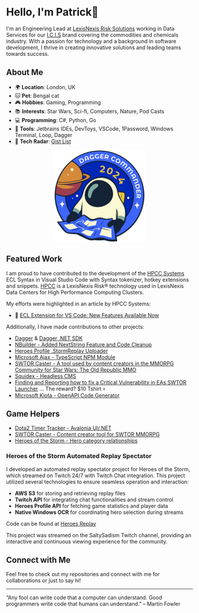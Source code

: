 # Hello, I'm Patrick👋

I'm an Engineering Lead at [LexisNexis Risk Solutions](https://risk.lexisnexis.com/) working in Data Services for our [I.C.I.S](https://www.icis.com/) brand covering the commodities and chemicals industry. With a passion for technology and a background in software development, I thrive in creating innovative solutions and leading teams towards success.

## About Me

- 🌍 **Location**: London, UK
- 🐱 **Pet**: Bengal cat
- 🎮 **Hobbies**: Gaming, Programming
- 📚 **Interests**: Star Wars, Sci-fi, Computers, Nature, Pod Casts
- 💻 **Programming**: C#, Python, Go
- 🔧 **Tools**: Jetbrains IDEs, DevToys, VSCode, 1Password, Windows Terminal, Loop, Dagger
- 📃 **Tech Radar**: [Gist List](https://gist.github.com/pjmagee/9c814176f603c4660f9046e5a22fa71e)

<div align="center">
  <img src="https://raw.githubusercontent.com/pjmagee/pjmagee/refs/heads/main/commander-2024.svg" alt="Dagger Commander 2024" width="250" />
</div>


## Featured Work

I am proud to have contributed to the development of the [HPCC Systems](https://github.com/hpcc-systems) ECL Syntax in Visual Studio Code with Syntax tokenizer, hotkey extensions and snippets. [HPCC](https://risk.lexisnexis.com/our-technology/hpcc-systems) is a LexisNexis Risk®️ technology used in LexisNexis Data Centers for High Performance Computing Clusters. 

My efforts were highlighted in an article by HPCC Systems:

- 📄 [ECL Extension for VS Code: New Features Available Now](https://hpccsystems.com/resources/ecl-extension-for-vs-code-new-features-available-now/)

Additionally, I have made contributions to other projects:

- [Dagger](https://github.com/dagger/dagger/commits?author=pjmagee) & [Dagger .NET SDK](https://github.com/wingyplus/dagger-dotnet-sdk/)
- [NBuilder - Added NextString Feature and Code Cleanup](https://github.com/nbuilder/nbuilder/commits?author=pjmagee)
- [Heroes Profile .StormReplay Uploader](https://github.com/Heroes-Profile/HeroesProfile.Uploader/commits?author=pjmagee)
- [Microsoft Ajax - TypeScript NPM Module](https://www.npmjs.com/package/@types/microsoft-ajax)
- [SWTOR Caster - A tool used by content creators in the MMORPG Community for Star Wars: The Old Republic MMO](https://github.com/pjmagee/SWTOR.Caster)
- [Squidex - Headless CMS](https://github.com/Squidex/squidex/commits?author=pjmagee)
- [Finding and Reporting how to fix a Critical Vulnerability in EAs SWTOR Launcher](https://github.com/pjmagee/pjmagee.github.io/blob/main/input/img/Thanks%20EA.jpeg) ... The reward? $10 Tshirt 💀  
- [Microsoft Kiota - OpenAPI Code Generator](https://github.com/microsoft/kiota-serialization-json-python/commits?author=pjmagee)

## Game Helpers

- [Dota2 Timer Tracker - Avalonia UI/.NET](https://github.com/pjmagee/dota2-helper)
- [SWTOR Caster - Content creator tool for SWTOR MMORPG](https://github.com/pjmagee/SWTOR.Caster)
- [Heroes of the Storm - Hero category relationships](https://pjmagee.github.io/heroes-of-the-storm-hero-relationships/)

### Heroes of the Storm Automated Replay Spectator

I developed an automated replay spectator project for Heroes of the Storm, which streamed on Twitch 24/7 with Twitch Chat integration. This project utilized several technologies to ensure seamless operation and interaction:

- **AWS S3** for storing and retrieving replay files
- **Twitch API** for integrating chat functionalities and stream control
- **Heroes Profile API** for fetching game statistics and player data
- **Native Windows OCR** for coordinating hero selection during streams

Code can be found at [Heroes Replay](https://github.com/HeroesReplay)

This project was streamed on the SaltySadism Twitch channel, providing an interactive and continuous viewing experience for the community.

## Connect with Me

Feel free to check out my repositories and connect with me for collaborations or just to say hi!

---

“Any fool can write code that a computer can understand. Good programmers write code that humans can understand.” – Martin Fowler
